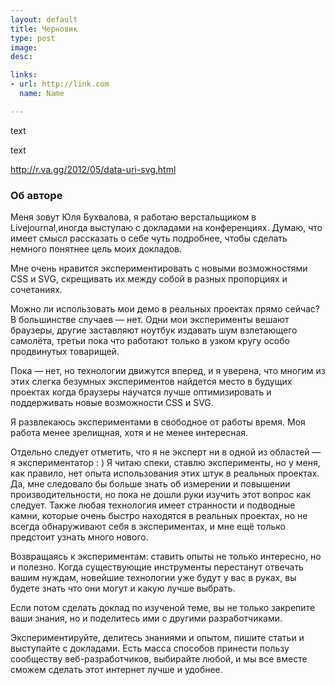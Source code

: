 ```yaml
---
layout: default
title: Черновик
type: post
image:
desc:

links:
- url: http://link.com
  name: Name

---
```


text

<!--more-->
text


http://r.va.gg/2012/05/data-uri-svg.html


<h3>Об авторе</h3>

Меня зовут Юля Бухвалова, я работаю верстальщиком в Livejournal,иногда выступаю с докладами на конференциях. Думаю, что имеет смысл рассказать о себе чуть подробнее, чтобы сделать немного понятнее цель моих докладов. <!-- Информация будет представлена в виде популярных вопросов и ответов на них. -->

Мне очень нравится экспериментировать с новыми возможностями CSS и SVG, скрещивать их между собой в разных пропорциях и сочетаниях.

Можно ли использовать мои демо в реальных проектах прямо сейчас? В большинстве случаев — нет. Одни мои эксперименты вешают браузеры, другие заставляют ноутбук издавать шум взлетающего самолёта, третьи пока что работают только в узком кругу особо продвинутых товарищей.

Пока — нет, но технологии движутся вперед, и я уверена, что многим из этих слегка безумных экспериментов найдется место в будущих проектах когда браузеры научатся лучше оптимизировать и поддерживать новые возможности CSS и SVG.

Я развлекаюсь экспериментами в свободное от работы время. Моя работа менее зрелищная, хотя и не менее интересная.

Отдельно следует отметить, что я не эксперт ни в одной из областей — я экспериментатор : ) Я читаю спеки, ставлю эксперименты, но у меня, как правило, нет опыта использования этих штук в реальных проектах. Да, мне следовало бы больше знать об измерении и повышении производительности, но пока не дошли руки изучить этот вопрос как следует. Также любая технология имеет странности и подводные камни, которые очень быстро находятся в реальных проектах, но не всегда обнаруживают себя в экспериментах, и мне ещё только предстоит узнать много нового.

Возвращаясь к экспериментам: ставить опыты не только интересно, но и полезно. Когда существующие инструменты перестанут отвечать вашим нуждам, новейшие технологии уже будут у вас в руках, вы будете знать что они могут и какую лучше выбрать.

Если потом сделать доклад по изученой теме, вы не только закрепите ваши знания, но и поделитесь ими с другими разработчиками.

Экспериментируйте, делитесь знаниями и опытом, пишите статьи и выступайте с докладами. Есть масса способов принести пользу сообществу веб-разработчиков, выбирайте любой, и мы все вместе сможем сделать этот интернет лучше и удобнее.
